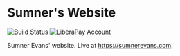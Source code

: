 # Sumner's Website

[![Build Status](https://builds.sr.ht/~sumner/sumnerevans.com.svg)](https://builds.sr.ht/~sumner?search=%7Esumner%2Fsumnerevans.com)
[![LiberaPay Account](http://img.shields.io/liberapay/receives/sumner.svg?logo=liberapay)](https://liberapay.com/sumner/donate)

Sumner Evans' website. Live at https://sumnerevans.com.
